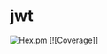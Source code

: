 # jwt

[![Hex.pm](https://img.shields.io/badge/hex-0.1.4-aa66cc.svg)](http://hex.pdmbuilds.proximetry.com/packages/jwt/0.1.4) [![Coverage]]

